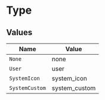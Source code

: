# Type


## Values

| Name           | Value          |
| -------------- | -------------- |
| `None`         | none           |
| `User`         | user           |
| `SystemIcon`   | system_icon    |
| `SystemCustom` | system_custom  |